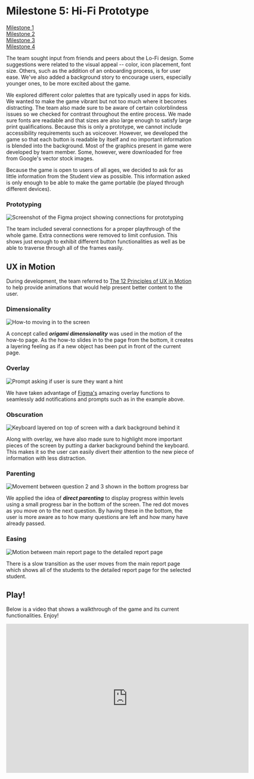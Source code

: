# Milestone 5: Hi-Fi Prototype

[Milestone 1](https://irezystible.github.io/620project/Milestone1)
<br> [Milestone 2](https://irezystible.github.io/620project/Milestone2)
<br> [Milestone 3](https://irezystible.github.io/620project/Milestone3)
<br> [Milestone 4](https://irezystible.github.io/620project/Milestone4)

The team sought input from friends and peers about the Lo-Fi design. Some suggestions were related to the visual appeal -- color, icon placement, font size. Others, such as the addition of an onboarding process, is for user ease. We've also added a background story to encourage users, especially younger ones, to be more excited about the game.

We explored different color palettes that are typically used in apps for kids. We wanted to make the game vibrant but not too much where it becomes distracting. The team also made sure to be aware of certain colorblindess issues so we checked for contrast throughout the entire process. We made sure fonts are readable and that sizes are also large enough to satisfy large print qualifications. Because this is only a prototype, we cannot include accessibility requirements such as voiceover. However, we developed the game so that each button is readable by itself and no important information is blended into the background. Most of the graphics present in game were developed by team member. Some, however, were downloaded for free from Google's vector stock images.

Because the game is open to users of all ages, we decided to ask for as little information from the Student view as possible. This information asked is only enough to be able to make the game portable (be played through different devices).

### Prototyping

![Screenshot of the Figma project showing connections for prototyping](figmaconnections.png)

The team included several connections for a proper playthrough of the whole game. Extra connections were removed to limit confusion. This shows just enough to exhibit different button functionalities as well as be able to traverse through all of the frames easily. 

## UX in Motion

During development, the team referred to [The 12 Principles of UX in Motion](https://medium.com/ux-in-motion/creating-usability-with-motion-the-ux-in-motion-manifesto-a87a4584ddc) to help provide animations that would help present better content to the user.

### Dimensionality

![How-to moving in to the screen](howto.gif)

A concept called <b><i>origami dimensionality</i></b> was used in the motion of the how-to page. As the how-to slides in to the page from the bottom, it creates a layering feeling as if a new object has been put in front of the current page.

### Overlay

![Prompt asking if user is sure they want a hint](overlay.gif)

We have taken advantage of [Figma's](https://www.figma.com/) amazing overlay functions to seamlessly add notifications and prompts such as in the example above.

### Obscuration

![Keyboard layered on top of screen with a dark background behind it](obscuration.gif)

Along with overlay, we have also made sure to highlight more important pieces of the screen by putting a darker background behind the keyboard. This makes it so the user can easily divert their attention to the new piece of information with less distraction.

### Parenting

![Movement between question 2 and 3 shown in the bottom progress bar](parenting.gif)

We applied the idea of <i><b>direct parenting</b></i> to display progress within levels using a small progress bar in the bottom of the screen. The red dot moves as you move on to the next question. By having these in the bottom, the user is more aware as to how many questions are left and how many have already passed.

### Easing

![Motion between main report page to the detailed report page](easing.gif)

There is a slow transition as the user moves from the main report page which shows all of the students to the detailed report page for the selected student.

## Play!

Below is a video that shows a walkthrough of the game and its current functionalities. Enjoy!

<iframe width="650" height="400" src="https://www.youtube.com/embed/T59qLF_bOV0" frameborder="0" allow="accelerometer; autoplay; encrypted-media; gyroscope; picture-in-picture" allowfullscreen></iframe>
